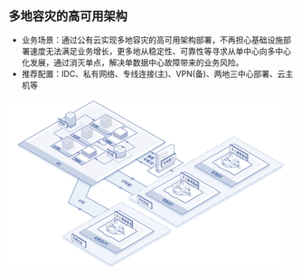 ## **多地容灾的高可用架构**

- 业务场景：通过公有云实现多地容灾的高可用架构部署，不再担心基础设施部署速度无法满足业务增长，更多地从稳定性、可靠性等寻求从单中心向多中心化发展，通过消灭单点，解决单数据中心故障带来的业务风险。
- 推荐配置：IDC、私有网络、专线连接(主)、VPN(备)、两地三中心部署、云主机等

![](../../../../../image/Networking/Direct-Connect-Service/Application-Scenarios/High-Availability-Architecture-For-Multiple-Place.png)
